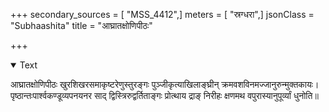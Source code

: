 +++
secondary_sources = [ "MSS_4412",]
meters = [ "स्रग्धरा",]
jsonClass = "Subhaashita"
title = "आघ्रातक्षोणिपीठः"

+++

<details open><summary>Text</summary>

आघ्रातक्षोणिपीठः खुरशिखरसमाकृष्टरेणुस्तुरङ्गः पुञ्जीकृत्याखिलाङ्घ्रीन् क्रमवशविनमज्जानुरुन्मुक्तकायः।  
पृष्ठान्तःपार्श्वकण्डूव्यपनयनर साद् द्विस्त्रिरुद्वर्तिताङ्गः प्रोत्थाय द्राङ् निरीहः क्षणमथ वपुरास्यानुपूर्व्यां धुनोति॥
</details>
